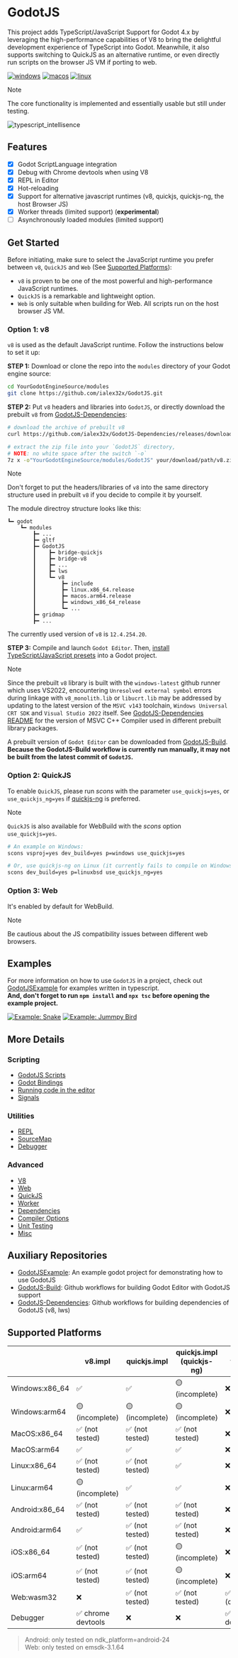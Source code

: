 
# GodotJS 
This project adds TypeScript/JavaScript Support for Godot 4.x by leveraging the high-performance capabilities of V8 to bring the delightful development experience of TypeScript into Godot. Meanwhile, it also supports switching to QuickJS as an alternative runtime, or even directly run scripts on the browser JS VM if porting to web.

[![windows](https://github.com/ialex32x/GodotJS-Build/actions/workflows/build_editor_windows.yml/badge.svg)](https://github.com/ialex32x/GodotJS-Build/actions/workflows/build_editor_windows.yml)
[![macos](https://github.com/ialex32x/GodotJS-Build/actions/workflows/build_editor_macos.yml/badge.svg)](https://github.com/ialex32x/GodotJS-Build/actions/workflows/build_editor_macos.yml)
[![linux](https://github.com/ialex32x/GodotJS-Build/actions/workflows/build_editor_linux.yml/badge.svg)](https://github.com/ialex32x/GodotJS-Build/actions/workflows/build_editor_linux.yml)

> [!NOTE]
> The core functionality is implemented and essentially usable but still under testing.  

![typescript_intellisence](./docs/assets/typescript_intellisence.png)

## Features
* [x] Godot ScriptLanguage integration
* [x] Debug with Chrome devtools when using V8
* [x] REPL in Editor
* [x] Hot-reloading
* [x] Support for alternative javascript runtimes (v8, quickjs, quickjs-ng, the host Browser JS)
* [x] Worker threads (limited support) (**experimental**)
* [ ] Asynchronously loaded modules (limited support)

## Get Started

Before initiating, make sure to select the JavaScript runtime you prefer between `v8`, `QuickJS` and `Web` (See [Supported Platforms](#supported-platforms)):

* `v8` is proven to be one of the most powerful and high-performance JavaScript runtimes.
* `QuickJS` is a remarkable and lightweight option.
* `Web` is only suitable when building for Web. All scripts run on the host browser JS VM.

### Option 1: v8

`v8` is used as the default JavaScript runtime. Follow the instructions below to set it up:

**STEP 1:** Download or clone the repo into the `modules` directory of your Godot engine source:
```sh
cd YourGodotEngineSource/modules
git clone https://github.com/ialex32x/GodotJS.git
```

**STEP 2:** Put `v8` headers and libraries into `GodotJS`, or directly download the prebuilt `v8` from [GodotJS-Dependencies](https://github.com/ialex32x/GodotJS-Dependencies/releases):

```sh
# download the archive of prebuilt v8 
curl https://github.com/ialex32x/GodotJS-Dependencies/releases/download/v8_r11/v8_r11.zip --output your/download/path/v8.zip

# extract the zip file into your `GodotJS` directory, 
# NOTE: no white space after the switch `-o`
7z x -o"YourGodotEngineSource/modules/GodotJS" your/download/path/v8.zip 
```
> [!NOTE]
> Don't forget to put the headers/libraries of `v8` into the same directory structure used in prebuilt `v8` if you decide to compile it by yourself.

The module directroy structure looks like this:
```
┗━ godot
    ┗━ modules
        ┣━ ...
        ┣━ gltf
        ┣━ GodotJS
        ┃    ┣━ bridge-quickjs
        ┃    ┣━ bridge-v8
        ┃    ┣━ ...
        ┃    ┣━ lws
        ┃    ┗━ v8
        ┃        ┣━ include
        ┃        ┣━ linux.x86_64.release
        ┃        ┣━ macos.arm64.release
        ┃        ┣━ windows_x86_64_release
        ┃        ┗━ ...
        ┣━ gridmap
        ┣━ ...
```

The currently used version of `v8` is `12.4.254.20`.

**STEP 3:** Compile and launch `Godot Editor`. Then, [install TypeScript/JavaScript presets](./docs/install_ts_presets.md) into a Godot project.

> [!NOTE]
> Since the prebuilt `v8` library is built with the `windows-latest` github runner which uses VS2022, encountering `Unresolved external symbol` errors during linkage with `v8_monolith.lib` or `libucrt.lib` may be addressed by updating to the latest version of the `MSVC v143` toolchain, `Windows Universal CRT SDK` and `Visual Studio 2022` itself. See [GodotJS-Dependencies README](https://github.com/ialex32x/GodotJS-Dependencies) for the version of MSVC C++ Compiler used in different prebuilt library packages.

A prebuilt version of `Godot Editor` can be downloaded from [GodotJS-Build](https://github.com/ialex32x/GodotJS-Build/releases).  
**Because the GodotJS-Build workflow is currently run manually, it may not be built from the latest commit of `GodotJS`.**

### Option 2: QuickJS

To enable `QuickJS`, please run *scons* with the parameter `use_quickjs=yes`, or `use_quickjs_ng=yes` if [quickjs-ng](https://github.com/quickjs-ng/quickjs) is preferred.

> [!NOTE]
> `QuickJS` is also available for WebBuild with the *scons* option `use_quickjs=yes`. 

```sh
# An example on Windows:
scons vsproj=yes dev_build=yes p=windows use_quickjs=yes 

# Or, use quickjs-ng on Linux (it currently fails to compile on Windows)
scons dev_build=yes p=linuxbsd use_quickjs_ng=yes 
```

### Option 3: Web

It's enabled by default for WebBuild.

> [!NOTE]
> Be cautious about the JS compatibility issues between different web browsers.

## Examples 

For more information on how to use `GodotJS` in a project, check out [GodotJSExample](https://github.com/ialex32x/GodotJSExample.git) for examples written in typescript.  
**And, don't forget to run `npm install` and `npx tsc` before opening the example project.**

[![Example: Snake](./docs/assets/snake_01.gif)](https://github.com/ialex32x/GodotJSExample.git)
[![Example: Jummpy Bird](./docs/assets/jumpybird.gif)](https://github.com/ialex32x/GodotJSExample.git)

## More Details

### Scripting
* [GodotJS Scripts](./docs/godotjs_scripts.md)
* [Godot Bindings](./docs/godot_binding.md)
* [Running code in the editor](./docs/running_code_in_editor.md)
* [Signals](./docs/signals.md)

### Utilities
* [REPL](./docs/repl.md)
* [SourceMap](./docs/source_map.md)
* [Debugger](./docs/debugger.md)

### Advanced
* [V8](./docs/build_v8.md)
* [Web](./docs/build_web.md)
* [QuickJS](./docs/quickjs.md)
* [Worker](./docs/worker.md)
* [Dependencies](./docs/deps.md)
* [Compiler Options](./docs/compiler_options.md)
* [Unit Testing](./docs/unit_testing.md)
* [Misc](./docs/misc.md)

## Auxiliary Repositories
* [GodotJSExample](https://github.com/ialex32x/GodotJSExample): An example godot project for demonstrating how to use GodotJS
* [GodotJS-Build](https://github.com/ialex32x/GodotJS-Build): Github workflows for building Godot Editor with GodotJS support
* [GodotJS-Dependencies](https://github.com/ialex32x/GodotJS-Dependencies): Github workflows for building dependencies of GodotJS (v8, lws)

## Supported Platforms

|                | v8.impl             | quickjs.impl     | quickjs.impl (quickjs-ng)      | web.impl             |
| -------------- | ------------------- | ---------------- | ------------------------------ | -------------------- |
| Windows:x86_64 | ✅                  | ✅              | 🟡 (incomplete)                | ❌                  |
| Windows:arm64  | 🟡 (incomplete)     | 🟡 (incomplete) | 🟡 (incomplete)                | ❌                  |
| MacOS:x86_64   | ✅ (not tested)     | ✅ (not tested) | ✅ (not tested)                | ❌                  |
| MacOS:arm64    | ✅                  | ✅              | ✅                             | ❌                  |
| Linux:x86_64   | ✅ (not tested)     | ✅ (not tested) | ✅                             | ❌                  |
| Linux:arm64    | 🟡 (incomplete)     | ✅              | ✅                             | ❌                  |
| Android:x86_64 | ✅ (not tested)     | ✅ (not tested) | ✅ (not tested)                | ❌                  |
| Android:arm64  | ✅                  | ✅ (not tested) | ✅ (not tested)                | ❌                  |
| iOS:x86_64     | ✅ (not tested)     | ✅ (not tested) | 🟡 (incomplete)                | ❌                  |
| iOS:arm64      | ✅ (not tested)     | ✅ (not tested) | 🟡 (incomplete)                | ❌                  |
| Web:wasm32     | ❌                  | ✅ (not tested) | ✅ (not tested)                | ✅ (debugging)      |
| Debugger       | ✅ chrome devtools  | ❌              | ❌                             | ✅ browser devtools |


> Android: only tested on ndk_platform=android-24  
> Web: only tested on emsdk-3.1.64
